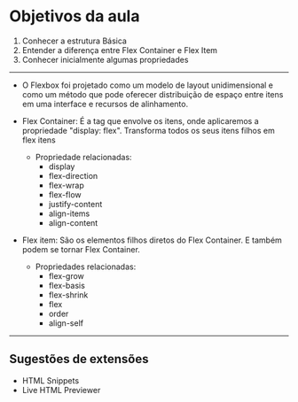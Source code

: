 # Objetivos da aula

1. Conhecer a estrutura Básica
2. Entender a diferença entre Flex Container e Flex Item
3. Conhecer inicialmente algumas propriedades

---

- O Flexbox foi projetado como um modelo de layout unidimensional e como um método que pode oferecer distribuição de espaço entre itens em uma interface e recursos de alinhamento.

- Flex Container: É a tag que envolve os itens, onde aplicaremos a propriedade "display: flex". Transforma todos os seus itens filhos em flex itens

    - Propriedade relacionadas:
        - display
        - flex-direction
        - flex-wrap
        - flex-flow
        - justify-content
        - align-items
        - align-content

- Flex item: São os elementos filhos diretos do Flex Container. E também podem se tornar Flex Container.

    - Propriedades relacionadas:
        - flex-grow
        - flex-basis
        - flex-shrink
        - flex
        - order
        - align-self

---

## Sugestões de extensões

- HTML Snippets
- Live HTML Previewer
